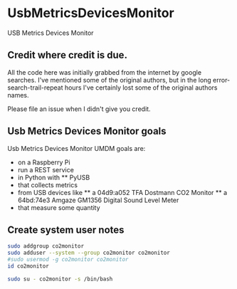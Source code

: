 # UsbMetricsDevicesMonitor
USB Metrics Devices Monitor

## Credit where credit is due.
All the code here was initially grabbed from the internet by google searches. I've mentioned some of the original authors, but in the long error-search-trail-repeat hours I've certainly lost some of the original authors names. 

Please file an issue when I didn't give you credit.

## Usb Metrics Devices Monitor goals
Usb Metrics Devices Monitor UMDM goals are:
* on a Raspberry Pi
* run a REST service
* in Python with
** PyUSB
* that collects metrics 
* from USB devices like
** a 04d9:a052 TFA Dostmann CO2 Monitor
** a 64bd:74e3 Amgaze GM1356 Digital Sound Level Meter
* that measure some quantity

## Create system user notes
```bash
sudo addgroup co2monitor
sudo adduser --system --group co2monitor co2monitor
#sudo usermod -g co2monitor co2monitor
id co2monitor

sudo su - co2monitor -s /bin/bash
```


